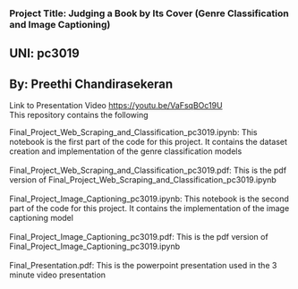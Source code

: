 ### Project Title: Judging a Book by Its Cover (Genre Classification and Image Captioning)
## UNI: pc3019
## By: Preethi Chandirasekeran

Link to Presentation Video https://youtu.be/VaFsqBOc19U  <br>
This repository contains the following <br> 

Final_Project_Web_Scraping_and_Classification_pc3019.ipynb: This notebook is the first part of the code for this project. It contains the dataset creation and implementation of the genre classification models <br><br>
Final_Project_Web_Scraping_and_Classification_pc3019.pdf: This is the pdf version of Final_Project_Web_Scraping_and_Classification_pc3019.ipynb <br><br>
Final_Project_Image_Captioning_pc3019.ipynb: This notebook is the second part of the code for this project. It contains the implementation of the image captioning model <br><br>
Final_Project_Image_Captioning_pc3019.pdf: This is the pdf version of Final_Project_Image_Captioning_pc3019.ipynb <br><br>
Final_Presentation.pdf: This is the powerpoint presentation used in the 3 minute video presentation <br><br>
